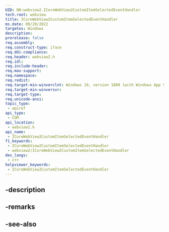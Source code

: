 ```yaml
---
UID: NN:webview2.ICoreWebView2CustomItemSelectedEventHandler
tech.root: webview
title: ICoreWebView2CustomItemSelectedEventHandler
ms.date: 09/20/2022
targetos: Windows
description: 
prerelease: false
req.assembly: 
req.construct-type: iface
req.ddi-compliance: 
req.header: webview2.h
req.idl: 
req.include-header: 
req.max-support: 
req.namespace: 
req.redist: 
req.target-min-winverclnt: Windows 10, version 1809 (with Windows App SDK 1.1 or later)
req.target-min-winversvr: 
req.target-type: 
req.unicode-ansi: 
topic_type:
 - apiref
api_type:
 - COM
api_location:
 - webview2.h
api_name:
 - ICoreWebView2CustomItemSelectedEventHandler
f1_keywords:
 - ICoreWebView2CustomItemSelectedEventHandler
 - webview2/ICoreWebView2CustomItemSelectedEventHandler
dev_langs:
 - c++
helpviewer_keywords:
 - ICoreWebView2CustomItemSelectedEventHandler
---
```


## -description

## -remarks

## -see-also

